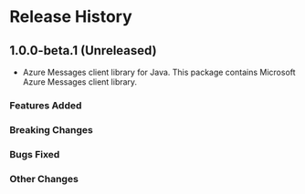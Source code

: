 # Release History

## 1.0.0-beta.1 (Unreleased)

- Azure Messages client library for Java. This package contains Microsoft Azure Messages client library.

### Features Added

### Breaking Changes

### Bugs Fixed

### Other Changes
